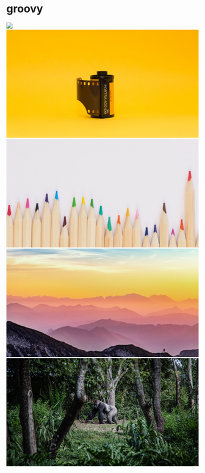 # groovy

<img src=https://raw.githubusercontent.com/azzamsa/ubuntu-wallpapers/main/curated/groovy/Abstract_Painting_Photo_by_Pierre_Châtel-Innocenti.jpg>

<img src=https://raw.githubusercontent.com/azzamsa/ubuntu-wallpapers/main/curated/groovy/Camera_Film_by_Markus_Spiske.jpg>

<img src=https://raw.githubusercontent.com/azzamsa/ubuntu-wallpapers/main/curated/groovy/Colored_Pencils_by_Jess_Bailey.jpg>

<img src=https://raw.githubusercontent.com/azzamsa/ubuntu-wallpapers/main/curated/groovy/Landscape_Photography_Of_Mountains_by_Simon_Berger.jpg>

<img src=https://raw.githubusercontent.com/azzamsa/ubuntu-wallpapers/main/curated/groovy/Silver_Back_Gorilla_by_Mike_Arney.jpg>

